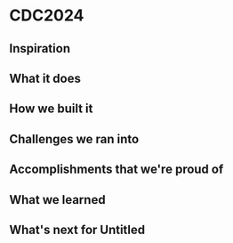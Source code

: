 # CDC2024

## Inspiration

## What it does

## How we built it

## Challenges we ran into

## Accomplishments that we're proud of

## What we learned

## What's next for Untitled
